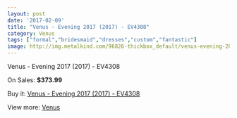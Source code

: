 ```yaml
---
layout: post
date: '2017-02-09'
title: "Venus - Evening 2017 (2017) - EV4308"
category: Venus
tags: ["formal","bridesmaid","dresses","custom","fantastic"]
image: http://img.metalkind.com/96826-thickbox_default/venus-evening-2017-2017-ev4308.jpg
---
```

Venus - Evening 2017 (2017) - EV4308

On Sales: **$373.99**
<a href="https://www.metalkind.com/en/venus/22527-venus-evening-2017-2017-ev4308.html"><amp-img layout="responsive" width="600" height="600" src="//img.metalkind.com/96826-thickbox_default/venus-evening-2017-2017-ev4308.jpg" alt="Venus - Evening 2017 (2017) - EV4308 0" /></a>
<a href="https://www.metalkind.com/en/venus/22527-venus-evening-2017-2017-ev4308.html"><amp-img layout="responsive" width="600" height="600" src="//img.metalkind.com/96827-thickbox_default/venus-evening-2017-2017-ev4308.jpg" alt="Venus - Evening 2017 (2017) - EV4308 1" /></a>
<a href="https://www.metalkind.com/en/venus/22527-venus-evening-2017-2017-ev4308.html"><amp-img layout="responsive" width="600" height="600" src="//img.metalkind.com/96828-thickbox_default/venus-evening-2017-2017-ev4308.jpg" alt="Venus - Evening 2017 (2017) - EV4308 2" /></a>
<a href="https://www.metalkind.com/en/venus/22527-venus-evening-2017-2017-ev4308.html"><amp-img layout="responsive" width="600" height="600" src="//img.metalkind.com/96829-thickbox_default/venus-evening-2017-2017-ev4308.jpg" alt="Venus - Evening 2017 (2017) - EV4308 3" /></a>
<a href="https://www.metalkind.com/en/venus/22527-venus-evening-2017-2017-ev4308.html"><amp-img layout="responsive" width="600" height="600" src="//img.metalkind.com/96830-thickbox_default/venus-evening-2017-2017-ev4308.jpg" alt="Venus - Evening 2017 (2017) - EV4308 4" /></a>

Buy it: [Venus - Evening 2017 (2017) - EV4308](https://www.metalkind.com/en/venus/22527-venus-evening-2017-2017-ev4308.html "Venus - Evening 2017 (2017) - EV4308")

View more: [Venus](https://www.metalkind.com/en/112-venus "Venus")